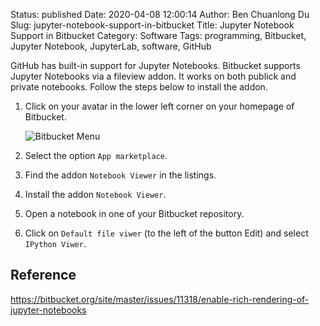 Status: published
Date: 2020-04-08 12:00:14
Author: Ben Chuanlong Du
Slug: jupyter-notebook-support-in-bitbucket
Title: Jupyter Notebook Support in Bitbucket
Category: Software
Tags: programming, Bitbucket, Jupyter Notebook, JupyterLab, software, GitHub

GitHub has built-in support for Jupyter Notebooks. 
Bitbucket supports Jupyter Notebooks via a fileview addon. 
It works on both publick and private notebooks.
Follow the steps below to install the addon.

1. Click on your avatar in the lower left corner on your homepage of Bitbucket.

    ![Bitbucket Menu](https://user-images.githubusercontent.com/824507/78822713-64b42300-7990-11ea-9879-cd8cf97cdbbd.png)

2. Select the option `App marketplace`. 

2. Find the addon `Notebook Viewer` in the listings. 

3. Install the addon `Notebook Viewer`.

4. Open a notebook in one of your Bitbucket repository.

5. Click on `Default file viwer` (to the left of the button Edit) and select `IPython Viwer`.

## Reference

<https://bitbucket.org/site/master/issues/11318/enable-rich-rendering-of-jupyter-notebooks>
